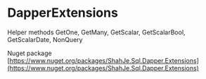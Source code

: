 # DapperExtensions
Helper methods GetOne, GetMany, GetScalar, GetScalarBool, GetScalarDate, NonQuery

Nuget package [https://www.nuget.org/packages/ShahJe.Sql.Dapper.Extensions](https://www.nuget.org/packages/ShahJe.Sql.Dapper.Extensions)
